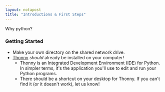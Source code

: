 ```yaml
---
layout: notapost
title: "Introductions & First Steps"
---
```


Why python?

### Getting Started

- Make your own directory on the shared network drive.
- [Thonny](https://thonny.org/) _should_ already be installed on your computer!
  - Thonny is an Integrated Development Environment (IDE) for Python. In simpler terms, it's the application you'll use to edit and run your Python programs.
  - There should be a shortcut on your desktop for Thonny. If you can't find it (or it doesn't work), let us know!

